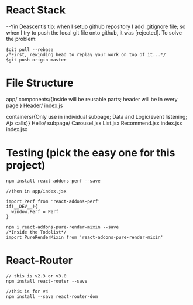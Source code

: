 # React Stack
--Yin Deascentis
tip: when I setup github repository I add .gitignore file; so when I try to push the local git file onto github, it was [rejected].
To solve the problem:
```
$git pull --rebase
/*First, rewinding head to replay your work on top of it...*/
$git push origin master
```

# File Structure
app/
  components/{Inside will be reusable parts; header will be in every page }
      Header/
        index.js

  containers/{Only use in individual subpage; Data and Logic(event listening; Ajx calls)}
    Hello/
      subpage/
        Carousel.jsx
        List.jsx
        Recommend.jsx
      index.jsx
index.jsx

# Testing (pick the easy one for this project)
```
npm install react-addons-perf --save

//then in app/index.jsx

import Perf from 'react-addons-perf'
if(__DEV__){
  window.Perf = Perf
}
```
```
npm i react-addons-pure-render-mixin --save
/*Inside the Todolist*/
import PureRenderMixin from 'react-addons-pure-render-mixin'

```

# React-Router
```
// this is v2.3 or v3.0
npm install react-router --save
```

```
//this is for v4
npm install --save react-router-dom
```
